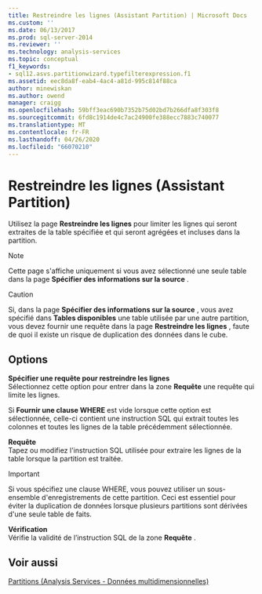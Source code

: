 ```yaml
---
title: Restreindre les lignes (Assistant Partition) | Microsoft Docs
ms.custom: ''
ms.date: 06/13/2017
ms.prod: sql-server-2014
ms.reviewer: ''
ms.technology: analysis-services
ms.topic: conceptual
f1_keywords:
- sql12.asvs.partitionwizard.typefilterexpression.f1
ms.assetid: eec8da8f-eab4-4ac4-a81d-995c814f88ca
author: minewiskan
ms.author: owend
manager: craigg
ms.openlocfilehash: 59bff3eac690b7352b75d02bd7b266dfa8f303f8
ms.sourcegitcommit: 6fd8c1914de4c7ac24900fe388ecc7883c740077
ms.translationtype: MT
ms.contentlocale: fr-FR
ms.lasthandoff: 04/26/2020
ms.locfileid: "66070210"
---
```

# <a name="restrict-rows-partition-wizard"></a>Restreindre les lignes (Assistant Partition)
  Utilisez la page **Restreindre les lignes** pour limiter les lignes qui seront extraites de la table spécifiée et qui seront agrégées et incluses dans la partition.  
  
> [!NOTE]  
>   Cette page s'affiche uniquement si vous avez sélectionné une seule table dans la page **Spécifier des informations sur la source** .  
  
> [!CAUTION]  
>   Si, dans la page **Spécifier des informations sur la source** , vous avez spécifié dans **Tables disponibles** une table utilisée par une autre partition, vous devez fournir une requête dans la page **Restreindre les lignes** , faute de quoi il existe un risque de duplication des données dans le cube.  
  
## <a name="options"></a>Options  
 **Spécifier une requête pour restreindre les lignes**  
 Sélectionnez cette option pour entrer dans la zone **Requête** une requête qui limite les lignes.  
  
 Si **Fournir une clause WHERE** est vide lorsque cette option est sélectionnée, celle-ci contient une instruction SQL qui extrait toutes les colonnes et toutes les lignes de la table précédemment sélectionnée.  
  
 **Requête**  
 Tapez ou modifiez l'instruction SQL utilisée pour extraire les lignes de la table lorsque la partition est traitée.  
  
> [!IMPORTANT]  
>  Si vous spécifiez une clause WHERE, vous pouvez utiliser un sous-ensemble d'enregistrements de cette partition. Ceci est essentiel pour éviter la duplication de données lorsque plusieurs partitions sont dérivées d'une seule table de faits.  
  
 **Vérification**  
 Vérifie la validité de l’instruction SQL de la zone **Requête** .  
  
## <a name="see-also"></a>Voir aussi  
 [Partitions &#40;Analysis Services - Données multidimensionnelles&#41;](multidimensional-models-olap-logical-cube-objects/partitions-analysis-services-multidimensional-data.md)  
  
  
